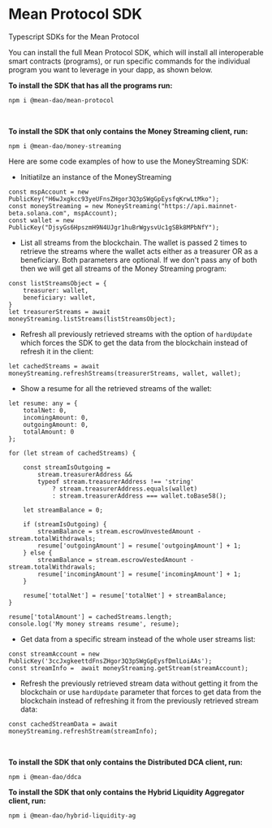 # Mean Protocol SDK
Typescript SDKs for the Mean Protocol

You can install the full Mean Protocol SDK, which will install all interoperable smart contracts (programs), or run specific commands for the individual program you want to leverage in your dapp, as shown below.

**To install the SDK that has all the programs run:**

```
npm i @mean-dao/mean-protocol
```
<br/>

**To install the SDK that only contains the Money Streaming client, run:**

```
npm i @mean-dao/money-streaming
```

Here are some code examples of how to use the MoneyStreaming SDK:

- Initiatilze an instance of the MoneyStreaming

```
const mspAccount = new PublicKey("H6wJxgkcc93yeUFnsZHgor3Q3pSWgGpEysfqKrwLtMko");
const moneyStreaming = new MoneyStreaming("https://api.mainnet-beta.solana.com", mspAccount);
const wallet = new PublicKey("DjsyGs6HpszmH9N4UJgr1huBrWgysvUc1gSBk8MPbNfY");
```

- List all streams from the blockchain. The wallet is passed 2 times to retrieve the streams where the wallet acts either as a treasurer OR as a beneficiary. Both parameters are optional. If we don't pass any of both then we will get all streams of the Money Streaming program:

```
const listStreamsObject = {
    treasurer: wallet,
    beneficiary: wallet,
}
let treasurerStreams = await moneyStreaming.listStreams(listStreamsObject);
```

- Refresh all previously retrieved streams with the option of `hardUpdate` which forces the SDK to get the data from the blockchain instead of refresh it in the client:

```
let cachedStreams = await moneyStreaming.refreshStreams(treasurerStreams, wallet, wallet);
```

- Show a resume for all the retrieved streams of the wallet:

```
let resume: any = {
    totalNet: 0,
    incomingAmount: 0,
    outgoingAmount: 0,
    totalAmount: 0
};

for (let stream of cachedStreams) {

    const streamIsOutgoing = 
        stream.treasurerAddress &&
        typeof stream.treasurerAddress !== 'string'
            ? stream.treasurerAddress.equals(wallet)
            : stream.treasurerAddress === wallet.toBase58();

    let streamBalance = 0;

    if (streamIsOutgoing) {
        streamBalance = stream.escrowUnvestedAmount - stream.totalWithdrawals;
        resume['outgoingAmount'] = resume['outgoingAmount'] + 1;  
    } else {
        streamBalance = stream.escrowVestedAmount - stream.totalWithdrawals;
        resume['incomingAmount'] = resume['incomingAmount'] + 1;  
    }

    resume['totalNet'] = resume['totalNet'] + streamBalance;
}

resume['totalAmount'] = cachedStreams.length;
console.log('My money streams resume', resume);
```

- Get data from a specific stream instead of the whole user streams list:

```
const streamAccount = new PublicKey('3ccJxgkeettdFnsZHgor3Q3pSWgGpEysfDmlLoiAAs');
const streamInfo =  await moneyStreaming.getStream(streamAccount);
```

- Refresh the previously retrieved stream data without getting it from the blockchain or use `hardUpdate` parameter that forces to get data from the blockchain instead of refreshing it from the previously retrieved stream data:

```
const cachedStreamData = await moneyStreaming.refreshStream(streamInfo);
```

<br/>

**To install the SDK that only contains the Distributed DCA client, run:**

```
npm i @mean-dao/ddca
```

**To install the SDK that only contains the Hybrid Liquidity Aggregator client, run:**

```
npm i @mean-dao/hybrid-liquidity-ag
```
